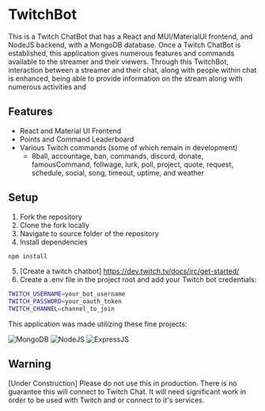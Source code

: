 # TwitchBot
This is a Twitch ChatBot that has a React and MUI/MaterialUI frontend, and NodeJS backend, with a MongoDB database. Once a Twitch ChatBot is established, this application gives numerous features and commands available to the streamer and their viewers. Through this TwitchBot, interaction between a streamer and their chat, along with people within chat is enhanced, being able to provide information on the stream along with numerous activities and 

## Features
- React and Material UI Frontend
- Points and Command Leaderboard
- Various Twitch commands (some of which remain in development)
    - 8ball, accountage, ban, commands, discord, donate, famousCommand, follwage, lurk, poll, project, quote, request, schedule, social, song, timeout, uptime, and weather

## Setup
1. Fork the repository
2. Clone the fork locally
3. Navigate to source folder of the repository
4. Install dependencies
```bash
npm install
```
5. [Create a twitch chatbot] https://dev.twitch.tv/docs/irc/get-started/
6. Create a .env file in the project root and add your Twitch bot credentials:
```bash
TWITCH_USERNAME=your_bot_username
TWITCH_PASSWORD=your_oauth_token
TWITCH_CHANNEL=channel_to_join
```



This application was made utilizing these fine projects:

![MongoDB](https://img.shields.io/badge/MongoDB-%234ea94b.svg?style=for-the-badge&logo=mongodb&logoColor=white)
![NodeJS](https://img.shields.io/badge/Node.js-339933?style=for-the-badge&logo=nodedotjs&logoColor=white)
![ExpressJS](https://img.shields.io/badge/Express.js-000000?style=for-the-badge&logo=express&logoColor=white)

## Warning
[Under Construction] Please do not use this in production. There is no guarantee this will connect to Twitch Chat.
It will need significant work in order to be used with Twitch and or connect to it's services.

